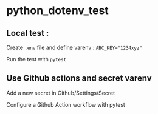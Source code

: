 # python_dotenv_test


## Local test :

Create `.env` file and define varenv :
`ABC_KEY="1234xyz"`

Run the test with `pytest`


## Use Github actions and secret varenv

Add a new secret in Github/Settings/Secret

Configure a Github Action workflow with pytest